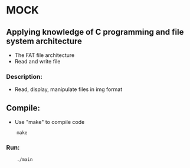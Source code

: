 # MOCK #
## Applying knowledge of C programming and file system architecture
- The FAT file architecture
- Read and write file
### Description:
- Read, display, manipulate files in img format
## Compile:
- Use "make" to compile code
```
	make 
``` 
### Run:
```
	./main 
``` 
